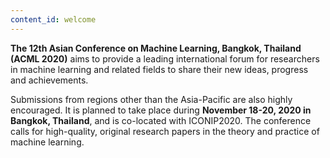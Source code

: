 ```yaml
---
content_id: welcome
---
```


**The 12th Asian Conference on Machine Learning, Bangkok, Thailand (ACML 2020)** aims to provide a leading international forum for researchers in machine learning and related fields to share their new ideas, progress and achievements.

Submissions from regions other than the Asia-Pacific are also highly encouraged. It is planned to take place during **November 18-20, 2020 in Bangkok, Thailand**, and is co-located with ICONIP2020. The conference calls for high-quality, original research papers in the theory and practice of machine learning.
